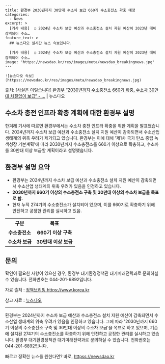     ---
    title: 환경부 2030년까지 30만대 수소차 보급 660기 수소충전소 확충 예정
    categories:
      - News
    excerpt: >
      [기사 내용]  ○ 2024년 수소차 보급 예산과 수소충전소 설치 지원 예산이 2023년 대비 감액되어 수소…
    feature_text: >
      ## 뉴스다오 실시간 뉴스 속보입니다.
    
      [기사 내용]  ○ 2024년 수소차 보급 예산과 수소충전소 설치 지원 예산이 2023년 대비 감액되어 수소…
    image: 'https://newsdao.kr/res/images/meta/newsdao_breakingnews.jpg'
    ---
    
    ![뉴스다오 속보](httpss://newsdao.kr/res/images/meta/newsdao_breakingnews.jpg)

<p>출처: <a href="httpss://newsdao.kr/2680" rel="dofollow">[사실은 이렇습니다] 환경부 “2030년까지 수소충전소 660기 확충, 수소차 30만대 차질없이 보급” - …</a> | 뉴스다오</p>

<h2>수소차 충전 인프라 확충 계획에 대한 환경부 설명</h2>
<p data-ke-size="size16">한겨레 기사에 따르면 환경부에서는 수소차 충전 인프라 확충을 위한 계획을 발표했습니다. 2024년까지 수소차 보급 예산과 수소충전소 설치 지원 예산이 감축되면서 수소산업 생태계의 위축 우려가 제기되고 있습니다. 환경부는 이에 대해 '제1차 국가 탄소 중립 녹색성장 기본계획'에 따라 2030년까지 수소충전소를 660기 이상으로 확충하고, 수소차를 30만대 이상 보급할 계획이라고 설명했습니다.</p>

<h2 data-ke-size="size26">환경부 설명 요약</h2>
<ul>
    <li>환경부는 2024년까지 수소차 보급 예산과 수소충전소 설치 지원 예산이 감축되면서 수소산업 생태계의 위축 우려가 있음을 인정하고 있습니다.</li>
    <li><b>2030년까지 660기 이상의 수소충전소 구축 및 30만대 이상의 수소차 보급을 목표로 함.</b></li>
    <li>현재 누적 274기의 수소충전소가 설치되어 있으며, 이를 660기로 확충하기 위해 안전하고 공정한 관리를 실시하고 있음.</li>
</ul>

<table>
	<tbody>
		<tr>
			<td style="text-align: center; height: 17px;"><b>구분</b></td>
			<td style="text-align: center; height: 17px;"><b>목표</b></td>
		</tr>
		<tr>
			<td style="text-align: center; height: 17px;"><b>수소충전소</b></td>
			<td style="text-align: center; height: 17px;"><b>660기 이상 구축</b></td>
		</tr>
		<tr>
			<td style="text-align: center; height: 17px;"><b>수소차 보급</b></td>
			<td style="text-align: center; height: 17px;"><b>30만대 이상 보급</b></td>
		</tr>
	</tbody>
</table>

<h2 data-ke-size="size26">문의</h2>
<p data-ke-size="size16">확인이 필요한 사항이 있으신 경우, 환경부 대기환경정책관 대기미래전략과로 문의하실 수 있습니다. 전화번호는 044-201-6892입니다.</p>

<p data-ke-size="size16">자료 출처 : <a href="httpss://https://www.korea.kr">정책브리핑 https://www.korea.kr</a></p>
<p data-ke-size="size16">참고 자료 : <a href="httpss://newsdao.kr/2680">뉴스다오</a></p>
<hr>

<p data-ke-size="size16"> 환경부는 2024년까지 수소차 보급 예산과 수소충전소 설치 지원 예산이 감축되면서 수소산업 생태계의 위축 우려가 있음을 인정하고 있습니다. 그에 따라 '2030년까지 660기 이상의 수소충전소 구축 및 30만대 이상의 수소차 보급'을 목표로 하고 있으며, 기존에 설치된 274기의 수소충전소를 확충하기 위해 안전하고 공정한 관리를 실시하고 있습니다. 환경부 대기환경정책관 대기미래전략과로 문의하실 수 있습니다. 전화번호는 044-201-6892입니다.</p> 

빠르고 정확한 뉴스를 원한다면? 바로, <a href="httpss://newsdao.kr" rel="dofollow">httpss://newsdao.kr</a>


    